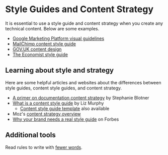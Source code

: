 # Style Guides and Content Strategy

It is essential to use a style guide and content strategy when you create any technical content. Below are some examples.

+ [Google Marketing Platform visual guidelines](goo.gl/1d8mk5)
+ [MailChimp content style guide](https://styleguide.mailchimp.com/)
+ [GOV.UK content design](https://www.gov.uk/guidance/content-design)
+ [The Economist style guide](https://cdn.static-economist.com/sites/default/files/store/Style_Guide_2015.pdf)

## Learning about style and strategy

Here are some helpful articles and websites about the differences between style guides, content style guides, and content strategy.

+ [A primer on documentation content strategy](https://increment.com/documentation/primer-on-documentation-content-strategy/) by Stephanie Blotner
+ [What is a content style guide](https://www.impactbnd.com/blog/what-is-a-content-style-guide-template) by Liz Murphy
   + [Content style guide template](https://offers.impactbnd.com/free-content-style-guide-template) also available
+  Moz's [content strategy overview](https://moz.com/beginners-guide-to-content-marketing/content-strategy)
+ [Why your brand needs a real style guide](https://www.forbes.com/sites/propointgraphics/2016/07/24/brand-style-guides/#2266df3161a5) on Forbes

## Additional tools

Read rules to write with [fewer words](fewer-words.md).
